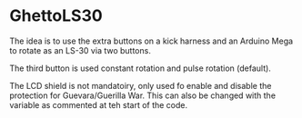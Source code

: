 # GhettoLS30

  The idea is to use the extra buttons on 
  a kick harness and an Arduino Mega to 
  rotate as an LS-30 via two buttons.
  
  The third button is used constant rotation
  and pulse rotation (default).

  The LCD shield is not mandatoiry, only used
  fo enable and disable the protection for 
  Guevara/Guerilla War. This can also be changed
  with the variable as commented at teh start of
  the code.
